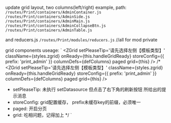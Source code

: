 update grid layout, two columns(left/right) example,
path:
`/routes/Print/containers/AdminContainer.js`
`/routes/Print/containers/AdminSide.js`
`/routes/Print/containers/AdminMain.js`
`/routes/Print/containers/AdminCollapseBtn.js`
`/routes/Print/containers/AdminTable.js`

and reducers.js
`/routes/Print/modules/reducers.js` //all for mod private

grid components useage:
`
<ZGrid setPleaseTip='请先选择左侧【模板类型】' className={styles.zgrid} onReady={this.handleGridReady} storeConfig={{ prefix: 'print_admin' }} columnDefs={defColumns} paged grid={this} />
/*
<ZGrid setPleaseTip='请先选择左侧【模板类型】' className={styles.zgrid} onReady={this.handleGridReady} storeConfig={{ prefix: 'print_admin' }} columnDefs={defColumns} paged grid={this} />
* setPleaseTip: 未执行 setDatasource 但点击了右下角的刷新按钮 所给出的提示消息
* storeConfig: grid配置缓存， prefix未缓存key的前缀，必须唯一
* paged: 开启分页
* grid: 吃相问题，记得加上
*/
`
